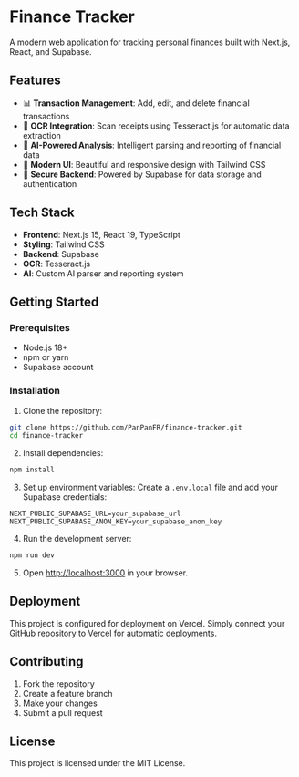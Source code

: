 # Finance Tracker

A modern web application for tracking personal finances built with Next.js, React, and Supabase.

## Features

- 📊 **Transaction Management**: Add, edit, and delete financial transactions
- 📱 **OCR Integration**: Scan receipts using Tesseract.js for automatic data extraction
- 🤖 **AI-Powered Analysis**: Intelligent parsing and reporting of financial data
- 🎨 **Modern UI**: Beautiful and responsive design with Tailwind CSS
- 🔐 **Secure Backend**: Powered by Supabase for data storage and authentication

## Tech Stack

- **Frontend**: Next.js 15, React 19, TypeScript
- **Styling**: Tailwind CSS
- **Backend**: Supabase
- **OCR**: Tesseract.js
- **AI**: Custom AI parser and reporting system

## Getting Started

### Prerequisites

- Node.js 18+ 
- npm or yarn
- Supabase account

### Installation

1. Clone the repository:
```bash
git clone https://github.com/PanPanFR/finance-tracker.git
cd finance-tracker
```

2. Install dependencies:
```bash
npm install
```

3. Set up environment variables:
Create a `.env.local` file and add your Supabase credentials:
```env
NEXT_PUBLIC_SUPABASE_URL=your_supabase_url
NEXT_PUBLIC_SUPABASE_ANON_KEY=your_supabase_anon_key
```

4. Run the development server:
```bash
npm run dev
```

5. Open [http://localhost:3000](http://localhost:3000) in your browser.

## Deployment

This project is configured for deployment on Vercel. Simply connect your GitHub repository to Vercel for automatic deployments.

## Contributing

1. Fork the repository
2. Create a feature branch
3. Make your changes
4. Submit a pull request

## License

This project is licensed under the MIT License.
